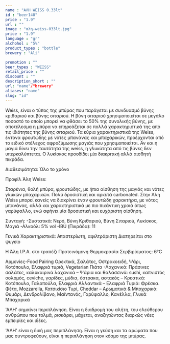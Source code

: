 ```yaml
---
name : "ΑΛΗ WEISS 0.33lt"
id : "beer140"
price : "1.9"
url : ""
image : "αλη-weiss-033lt.jpg"
price : "1.9"
language : "gr"
alchohol : "5%"
product_types : "bottle"
brewery : "Ali"

promotion : ""
beer_types : "WEISS"
retail_price : ""
discount : ""
description_short : ""
url: "name"/"brewery"
aliases: "name"
slug: "id"
---
```


Weiss, είναι ο τύπος της μπύρας που παράγεται με συνδυασμό βύνης κριθαριού και βύνης σιταριού. Η βύνη σιταριού χρησιμοποιείται σε μεγάλο ποσοστό το οποίο μπορεί να φθάσει το 50% της συνολικής βύνης, με αποτέλεσμα η μπύρα να επηρεάζεται σε πολλά χαρακτηριστικά της από τις ιδιότητες της βύνης σιταριού.
Τα κύρια χαρακτηριστικά της Weiss, έντονα φρουτώδης με νότες μπανάνας και μπαχαρικών, προέρχονται από το ειδικό στέλεχος αφροζύμωσης μαγιάς που χρησιμοποιείται. Αν και η μαγιά δίνει την ταυτότητα της weiss, η γλυκύτητα από τις βύνες δεν υπερκαλύπτεται. Ο λυκίσκος προσδίδει μία διακριτική αλλά αισθητή πικράδα.

Διαθεσιμότητα: Όλο το χρόνο

Προφίλ Άλη Weiss:

Σταρένια, θολή μπύρα, φρουτώδης, με ήπια αίσθηση της μαγιάς και νότες γλυκών μπαχαρικών. Πολύ δροσιστική και αρκετά carbonated.
Στην Άλη Weiss μπορεί κανείς να διακρίνει έναν φρουτώδη χαρακτήρα, με νότες μπανάνας, αλλά και χαρακτηριστικά με πιο πικάντικη χροιά όπως γαρύφαλλο, ενώ αφήνει μία δροσιστική και ευχάριστη αίσθηση.

Συνταγή:
-Συστατικά: Νερό, Βύνη Κριθαριού, Βύνη Σιταριού, Λυκίσκος, Μαγιά
-Αλκοόλ: 5% vol
-IBU (Πικράδα): 11

Γενικά Χαρακτηριστικά:
Απαστερίωτη, αφιλτράριστη
Διατηρείται στο ψυγείο

Η Άλη I.P.A. στο τραπέζι
Προτεινόμενη Θερμοκρασία Σερβιρίσματος: 6°C

Αρμονίες-Food Pairing
Ορεκτικά, Σαλάτες, Οστρακοειδή, Ψάρι, Κοτόπουλο, Ελαφριά τυριά, Vegetarian Πιάτα
-Λαχανικά: Πράσινες σαλάτες, καλοκαιρινά λαχανικά
– Ψάρια και θαλασσινά: sushi, καπνιστός σολομός, ceviche, γαρίδες, μύδια, όστρακα, αστακός
– Κρεατικά: Κοτόπουλο, Γαλοπούλα, Ελαφριά Αλλαντικά
– Ελαφριά Τυριά: Φρέσκα. Φέτα, Mozzarella, Κατσικίσιο Τυρί, Cheddar
– Αρωματικά &amp; Μπαχαρικά: Θυμάρι, Δενδρολίβανο, Μαϊντανός, Γαρύφαλλο, Κανέλλα, Γλυκά Μπαχαρικά

&#39;ΑΛΗ&#39; σημαίνει περιπλάνηση. 
Είναι η διαδρομή του αλήτη, του ελεύθερου ανθρώπου που τολμά, ρισκάρει, μάχεται, αναζητώντας διαρκώς νέες εμπειρίες και ιδέες.

&#39;ΑΛΗ&#39; είναι η δική μας περιπλάνηση.
Είναι η γεύση και τα αρώματα που μας συντροφεύουν, είναι η περιπλάνηση στον κόσμο της μπύρας.
